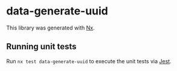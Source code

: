 # data-generate-uuid

This library was generated with [Nx](https://nx.dev).

## Running unit tests

Run `nx test data-generate-uuid` to execute the unit tests via [Jest](https://jestjs.io).
